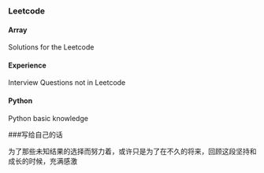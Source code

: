 ### Leetcode

#### Array
Solutions for the Leetcode

#### Experience
Interview Questions not in Leetcode

#### Python
Python basic knowledge 



###写给自己的话

为了那些未知结果的选择而努力着，或许只是为了在不久的将来，回顾这段坚持和成长的时候，充满感激
